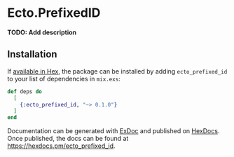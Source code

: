 # Ecto.PrefixedID

**TODO: Add description**

## Installation

If [available in Hex](https://hex.pm/docs/publish), the package can be installed
by adding `ecto_prefixed_id` to your list of dependencies in `mix.exs`:

```elixir
def deps do
  [
    {:ecto_prefixed_id, "~> 0.1.0"}
  ]
end
```

Documentation can be generated with [ExDoc](https://github.com/elixir-lang/ex_doc)
and published on [HexDocs](https://hexdocs.pm). Once published, the docs can
be found at <https://hexdocs.pm/ecto_prefixed_id>.

